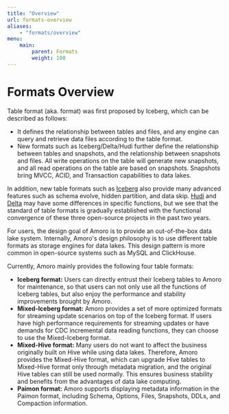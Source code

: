 ```yaml
---
title: "Overview"
url: formats-overview
aliases:
    - "formats/overview"
menu:
    main:
        parent: Formats
        weight: 100
---
```

<!--
 - Licensed to the Apache Software Foundation (ASF) under one or more
 - contributor license agreements.  See the NOTICE file distributed with
 - this work for additional information regarding copyright ownership.
 - The ASF licenses this file to You under the Apache License, Version 2.0
 - (the "License"); you may not use this file except in compliance with
 - the License.  You may obtain a copy of the License at
 -
 -   http://www.apache.org/licenses/LICENSE-2.0
 -
 - Unless required by applicable law or agreed to in writing, software
 - distributed under the License is distributed on an "AS IS" BASIS,
 - WITHOUT WARRANTIES OR CONDITIONS OF ANY KIND, either express or implied.
 - See the License for the specific language governing permissions and
 - limitations under the License.
 -->
# Formats Overview

Table format (aka. format) was first proposed by Iceberg, which can be described as follows:

- It defines the relationship between tables and files, and any engine can query and retrieve data files according to the table format.
- New formats such as Iceberg/Delta/Hudi further define the relationship between tables and snapshots, and the relationship between snapshots and files. 
  All write operations on the table will generate new snapshots, and all read operations on the table are based on snapshots. 
  Snapshots bring MVCC, ACID, and Transaction capabilities to data lakes.

In addition, new table formats such as [Iceberg](https://Iceberg.apache.org/) also provide many advanced features such as schema evolve, hidden partition, and data skip.
[Hudi](https://hudi.apache.org/) and [Delta](https://delta.io/) may have some differences in specific functions, but we see that the standard of table formats is gradually established with the functional convergence of these three open-source projects in the past two years.

For users, the design goal of Amoro is to provide an out-of-the-box data lake system. Internally, Amoro's design philosophy is to use different table formats as storage engines for data lakes. 
This design pattern is more common in open-source systems such as MySQL and ClickHouse.

Currently, Amoro mainly provides the following four table formats:

- **Iceberg format:** Users can directly entrust their Iceberg tables to Amoro for maintenance, so that users can not only use all the functions of Iceberg tables, but also enjoy the performance and stability improvements brought by Amoro.
- **Mixed-Iceberg format:** Amoro provides a set of more optimized formats for streaming update scenarios on top of the Iceberg format. If users have high performance requirements for streaming updates or have demands for CDC incremental data reading functions, they can choose to use the Mixed-Iceberg format.
- **Mixed-Hive format:** Many users do not want to affect the business originally built on Hive while using data lakes. Therefore, Amoro provides the Mixed-Hive format, which can upgrade Hive tables to Mixed-Hive format only through metadata migration, and the original Hive tables can still be used normally. This ensures business stability and benefits from the advantages of data lake computing.
- **Paimon format:** Amoro supports displaying metadata information in the Paimon format, including Schema, Options, Files, Snapshots, DDLs, and Compaction information.
